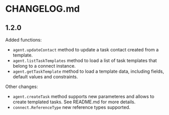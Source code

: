# CHANGELOG.md

## 1.2.0
Added functions:
* `agent.updateContact` method to update a task contact created from a template.
* `agent.listTaskTemplates` method to load a list of task templates that belong to a connect instance.
* `agent.getTaskTemplate` method to load a template data, including fields, default values and constraints.

Other changes:
* `agent.createTask` method supports new parameteres and allows to create templated tasks. See README.md for more details.
* `connect.ReferenceType` new reference types supported.





